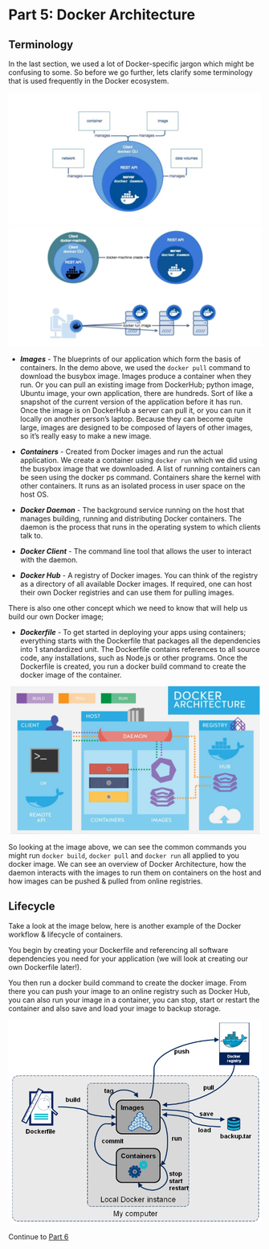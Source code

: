 # Part 5: Docker Architecture

## Terminology

In the last section, we used a lot of Docker-specific jargon which might be confusing to some. So before we go further, lets clarify some terminology that is used frequently in the Docker ecosystem.

![alt text](../../InstructorNotes/Images/docker_components_1.png)
![alt text](../../InstructorNotes/Images/docker_components_2.png)

* ___Images___ - The blueprints of our application which form the basis of containers. In the demo above, we used the `docker pull` command to download the busybox image. Images produce a container when they run. Or you can pull an existing image from DockerHub; python image, Ubuntu image, your own application, there are hundreds. Sort of like a snapshot of the current version of the application before it has run. Once the image is on DockerHub a server can pull it, or you can run it locally on another person’s laptop. Because they can become quite large, images are designed to be composed of layers of other images, so it’s really easy to make a new image.

* ___Containers___ - Created from Docker images and run the actual application. We create a container using `docker run` which we did using the busybox image that we downloaded. A list of running containers can be seen using the docker ps command. Containers share the kernel with other containers. It runs as an isolated process in user space on the host OS.


* ___Docker Daemon___ - The background service running on the host that manages building, running and distributing Docker containers. The daemon is the process that runs in the operating system to which clients talk to.

* ___Docker Client___ - The command line tool that allows the user to interact with the daemon.

* ___Docker Hub___ - A registry of Docker images. You can think of the registry as a directory of all available Docker images. If required, one can host their own Docker registries and can use them for pulling images.

There is also one other concept which we need to know that will help us build our own Docker image;

* ___Dockerfile___ - To get started in deploying your apps using containers; everything starts with the Dockerfile that packages all the dependencies into 1 standardized unit.  The Dockerfile contains references to all source code, any installations, such as Node.js or other programs. Once the Dockerfile is created, you run a docker build command to create the docker image of the container.

![alt text](../../InstructorNotes/Images/docker_architecture.png)

So looking at the image above, we can see the common commands you might run `docker build`, `docker pull` and `docker run` all applied to you docker image. We can see an overview of Docker Architecture, how the daemon interacts with the images to run them on containers on the host and how images can be pushed & pulled from online registries.

## Lifecycle

Take a look at the image below, here is another example of the Docker workflow & lifecycle of containers. 

You begin by creating your Dockerfile and referencing all software dependencies you need for your application (we will look at creating our own Dockerfile later!).

You then run a docker build command to create the docker image. From there you can push your image to an online registry such as Docker Hub, you can also run your image in a container, you can stop, start or restart the container and also save and load your image to backup storage.

![alt text](../../InstructorNotes/Images/Docker2.png)

Continue to [Part 6](../ContainerWorkshop2/WebappsAndDocker.md)